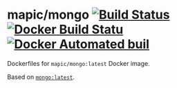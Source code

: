 # mapic/mongo [![Build Status](https://travis-ci.org/mapic/docker-mapic-mongo.svg?branch=master)](https://travis-ci.org/mapic/docker-mapic-mongo) [![Docker Build Statu](https://img.shields.io/docker/build/mapic/mongo.svg?style=flat-square)](https://hub.docker.com/r/mapic/mongo/builds/) [![Docker Automated buil](https://img.shields.io/docker/automated/mapic/mongo.svg)](https://hub.docker.com/r/mapic/mongo/)

Dockerfiles for `mapic/mongo:latest` Docker image. 

Based on [`mongo:latest`](https://hub.docker.com/_/mongo/).
